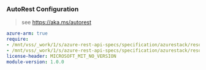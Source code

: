### AutoRest Configuration

> see https://aka.ms/autorest

``` yaml
azure-arm: true
require:
- /mnt/vss/_work/1/s/azure-rest-api-specs/specification/azurestack/resource-manager/readme.md
- /mnt/vss/_work/1/s/azure-rest-api-specs/specification/azurestack/resource-manager/readme.go.md
license-header: MICROSOFT_MIT_NO_VERSION
module-version: 1.0.0

```